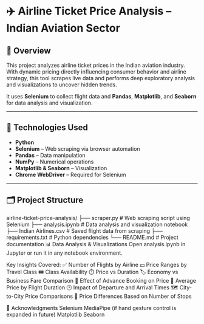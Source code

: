 # ✈️ Airline Ticket Price Analysis – Indian Aviation Sector

## 📌 Overview

This project analyzes airline ticket prices in the Indian aviation industry. With dynamic pricing directly influencing consumer behavior and airline strategy, this tool scrapes live data and performs deep exploratory analysis and visualizations to uncover hidden trends.

It uses **Selenium** to collect flight data and **Pandas**, **Matplotlib**, and **Seaborn** for data analysis and visualization.

---

## 🧠 Technologies Used

- **Python**
- **Selenium** – Web scraping via browser automation
- **Pandas** – Data manipulation
- **NumPy** – Numerical operations
- **Matplotlib & Seaborn** – Visualization
- **Chrome WebDriver** – Required for Selenium

---

## 🗂️ Project Structure

airline-ticket-price-analysis/
├── scraper.py # Web scraping script using Selenium
├── analysis.ipynb # Data analysis and visualization notebook
├── Indian Airlines.csv # Saved flight data from scraping
├── requirements.txt # Python dependencies
└── README.md # Project documentation
📊 Data Analysis & Visualizations
Open analysis.ipynb in Jupyter or run it in any notebook environment.

Key Insights Covered:
✅ Number of Flights by Airline
💵 Price Ranges by Travel Class
🎟️ Class Availability
⏱️ Price vs Duration
🏷️ Economy vs Business Fare Comparison
📅 Effect of Advance Booking on Price
🔄 Average Price by Flight Duration
🕒 Impact of Departure and Arrival Times
🗺️ City-to-City Price Comparisons
🛑 Price Differences Based on Number of Stops

🙌 Acknowledgments
Selenium
MediaPipe (if hand gesture control is expanded in future)
Matplotlib
Seaborn
